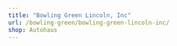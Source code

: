```yaml
---
title: "Bowling Green Lincoln, Inc"
url: /bowling-green/bowling-green-lincoln-inc/
shop: Autohaus
---
```

